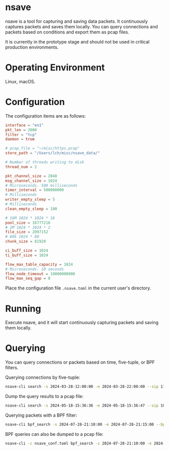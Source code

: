 # nsave
nsave is a tool for capturing and saving data packets. It continuously captures packets and saves them locally. You can query connections and packets based on conditions and export them as pcap files.

It is currently in the prototype stage and should not be used in critical production environments.

# Operating Environment
Linux, macOS.

# Configuration
The configuration items are as follows:
```toml
interface = "en1"
pkt_len = 2000
filter = "tcp"
daemon = true

# pcap_file = "~/misc/https.pcap"
store_path = "/Users/lch/misc/nsave_data/"

# Number of threads writing to disk
thread_num = 2

pkt_channel_size = 2048
msg_channel_size = 1024
# Microseconds. 500 milliseconds
timer_interval = 500000000
# Milliseconds
writer_empty_sleep = 5
# Milliseconds
clean_empty_sleep = 100

# 16M 1024 * 1024 * 16
pool_size = 16777216
# 2M 1024 * 1024 * 2
file_size = 2097152
# 80k 1024 * 80
chunk_size = 81920

ci_buff_size = 1024
ti_buff_size = 1024

flow_max_table_capacity = 1024
# Microseconds. 10 seconds
flow_node_timeout = 10000000000
flow_max_seq_gap = 8
```
Place the configuration file `.nsave.toml` in the current user's directory.

# Running
Execute nsave, and it will start continuously capturing packets and saving them locally.

# Querying
You can query connections or packets based on time, five-tuple, or BPF filters.

Querying connections by five-tuple:
```bash
nsave-cli search -s 2024-03-28-12:00:00 -e 2024-03-28-22:00:00 --sip 111.206.208.245 -D 10.11.20.13 -P tcp -p 443 -d 64024
``` 
Dump the query results to a pcap file:
```bash
nsave-cli search -s 2024-05-18-15:36:36 -e 2024-05-18-15:36:47 --sip 10.11.20.255 -D 10.11.20.14 -P udp -p 137 -d 137 -f ~/misc/nsave_data/dump.pcap
```
Querying packets with a BPF filter:
```bash
nsave-cli bpf_search -s 2024-07-28-21:10:00 -e 2024-07-28-21:15:00 --bpf "udp and arp"
```

BPF queries can also be dumped to a pcap file:
```bash
nsave-cli -c nsave_conf.toml bpf_search -s 2024-07-28-21:10:00 -e 2024-07-28-21:15:00 --bpf "tcp or udp" -f ~/misc/nsave_data/dump.pcap
```
